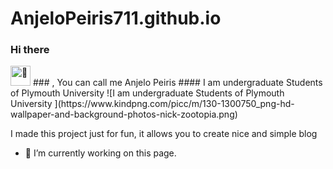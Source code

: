 # AnjeloPeiris711.github.io
### Hi there 
<picture>
  <source srcset="https://fonts.gstatic.com/s/e/notoemoji/latest/1f44b/512.webp" type="image/webp">
  <img src="https://fonts.gstatic.com/s/e/notoemoji/latest/1f44b/512.gif" alt="👋" width="32" height="32">
</picture>
### , You can call me Anjelo Peiris
#### I am undergraduate Students of Plymouth University 
![I am undergraduate Students of Plymouth University ](https://www.kindpng.com/picc/m/130-1300750_png-hd-wallpaper-and-background-photos-nick-zootopia.png)

I made this project just for fun, it allows you to create nice and simple blog

- 🔭 I’m currently working on this page. 






